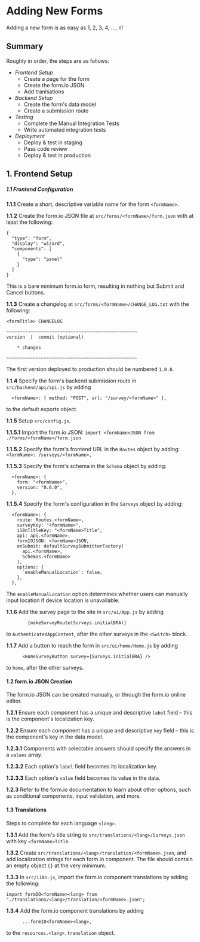 # Adding New Forms

Adding a new form is as easy as 1, 2, 3, 4, ..., n!

## Summary

Roughly in order, the steps are as follows:

* _Frontend Setup_
  * Create a page for the form
  * Create the form.io JSON
  * Add tranlsations
* _Backend Setup_
  * Create the form's data model
  * Create a submission route
* _Testing_
  * Complete the Manual Integration Tests
  * Write automated integration tests
* _Deployment_
  * Deploy & test in staging
  * Pass code review
  * Deploy & test in production


## 1. Frontend Setup

##### 1.1 Frontend Configuration

**1.1.1** Create a short, descriptive variable name for the form `<formName>`.

**1.1.2** Create the form.io JSON file at `src/forms/<formName>/form.json` with at least the following:
```
{
  "type": "form",
  "display": "wizard",
  "components": [
    {
      "type": "panel"
    }
  ]
}
```
This is a bare minimum form.io form, resulting in nothing but Submit and Cancel buttons.

**1.1.3** Create a changelog at `src/forms/<formName>/CHANGE_LOG.txt` with the following:
```
<formTitle> CHANGELOG

~~~~~~~~~~~~~~~~~~~~~~~~~~~~~~~~~~~~~~~~~~~~~~~~~
version  |  commit (optional)

	* changes

~~~~~~~~~~~~~~~~~~~~~~~~~~~~~~~~~~~~~~~~~~~~~~~~~
```
The first version deployed to production should be numbered `1.0.0`.

**1.1.4** Specify the form's backend submission route in `src/backend/api/api.js` by adding 
```
  <formName>: { method: "POST", url: "/survey/<formName>" },
```
to the default exports object.

**1.1.5** Setup `src/config.js`.

**1.1.5.1** Import the form.io JSON:
`import <formName>JSON from ./forms/<formName>/form.json`

**1.1.5.2** Specify the form's frontend URL in the `Routes` object by adding:
`  <formName>: /surveys/<formName>,`

**1.1.5.3** Specify the form's schema in the `Schema` object by adding:
```
  <formName>: {
    form: "<formName>",
    version: "0.0.0",
  },
```

**1.1.5.4** Specify the form's configuration in the `Surveys` object by adding:
```
  <formName>: {
    route: Routes.<formName>,
    surveyKey: "<formName>",
    i18nTitleKey: "<formName>Title",
    api: api.<formName>,
    formIOJSON: <formName>JSON,
    onSubmit: defaultSurveySubmitterFactory(
      api.<formName>,
      Schemas.<formName>
    ),
    options: {
      `enableManualLocation`: false,
    },
  },
```
The `enableManualLocation` option determines whether users can manually input location if device location is unavailable.

**1.1.6** Add the survey page to the site in `src/ui/App.js` by adding 
```
        {makeSurveyRoute(Surveys.initialBRA)}
```
to `AuthenticatedAppContent`, after the other surveys in the `<Switch>` block.

**1.1.7** Add a button to reach the form in `src/ui/home/Home.js` by adding
```
      <HomeSurveyButton survey={Surveys.initialBRA} />
```
to `home`, after the other surveys.

#### 1.2 form.io JSON Creation

The form.io JSON can be created manually, or through the form.io online editor.

**1.2.1** Ensure each component has a unique and descriptive `label` field – this is the component's localization key.

**1.2.2** Ensure each component has a unique and descriptive `key` field – this is the component's key in the data model.

**1.2.3.1** Components with selectable answers should specify the answers in a `values` array.

**1.2.3.2** Each option's `label` field becomes its localization key.

**1.2.3.3** Each option's `value` field becomes its value in the data.

**1.2.3** Refer to the form.io documentation to learn about other options, such as conditional components, input validation, and more.

#### 1.3 Translations

Steps to complete for each language `<lang>`.

**1.3.1** Add the form's title string to `src/translations/<lang>/Surveys.json` with key `<formName>Title`.

**1.3.2** Create `src/translations/<lang>/translation/<formName>.json`, and add localization strings for each form.io component.
The file should contain an empty object `{}` at the very minimum.

**1.3.3** In `src/i18n.js`, import the form.io component translations by adding the following:
```
import formIO<formName><lang> from "./translations/<lang>/translation/<formName>.json";
```

**1.3.4** Add the form.io component translations by adding 
```
      ...formIO<formName><lang>,
```
to the `resources.<lang>.translation` object.